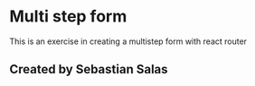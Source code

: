 # Multi step form  
This is an exercise in creating a multistep form with react router

## Created by Sebastian Salas
